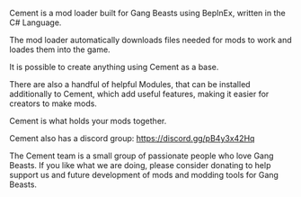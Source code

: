 Cement is a mod loader built for Gang Beasts using BepInEx, written in the C# Language.

The mod loader automatically downloads files needed for mods to work and loades them into the game.

It is possible to create anything using Cement as a base.

There are also a handful of helpful Modules, that can be installed additionally to Cement, which add useful features, making it easier for creators to make mods.

Cement is what holds your mods together.

Cement also has a discord group: https://discord.gg/pB4y3x42Hq

The Cement team is a small group of passionate people who love Gang Beasts. If you like what we are doing, please consider donating to help support us and future development of mods and modding tools for Gang Beasts.
